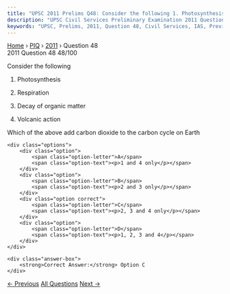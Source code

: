 ```yaml
---
title: "UPSC 2011 Prelims Q48: Consider the following 1. Photosynthesis 2. Respiration 3. D..."
description: "UPSC Civil Services Preliminary Examination 2011 Question 48 with options and answer"
keywords: "UPSC, Prelims, 2011, Question 48, Civil Services, IAS, Previous Year Questions"
---
```


<nav class="breadcrumb">
    <a href="../../">Home</a>
    <span>›</span>
    <a href="../">PIQ</a>
    <span>›</span>
    <a href="./">2011</a>
    <span>›</span>
    <span>Question 48</span>
</nav>

<div class="question-header">
    <div class="question-meta">
        <span class="year-badge">2011</span>
        <span class="question-number">Question 48</span>
        <span class="progress">48/100</span>
    </div>
    <div class="progress-bar">
        <div class="progress-fill" style="width: 48.0%"></div>
    </div>
</div>

<div class="question-content">
    <div class="question-text">
        <p>Consider the following</p>
<ol>
<li>
<p>Photosynthesis</p>
</li>
<li>
<p>Respiration</p>
</li>
<li>
<p>Decay of organic matter</p>
</li>
<li>
<p>Volcanic action</p>
</li>
</ol>
<p>Which of the above add carbon dioxide to the carbon cycle on Earth</p>
    </div>
    
    <div class="options">
        <div class="option">
            <span class="option-letter">A</span>
            <span class="option-text"><p>1 and 4 only</p></span>
        </div>
        <div class="option">
            <span class="option-letter">B</span>
            <span class="option-text"><p>2 and 3 only</p></span>
        </div>
        <div class="option correct">
            <span class="option-letter">C</span>
            <span class="option-text"><p>2, 3 and 4 only</p></span>
        </div>
        <div class="option">
            <span class="option-letter">D</span>
            <span class="option-text"><p>1, 2, 3 and 4</p></span>
        </div>
    </div>

    <div class="answer-box">
        <strong>Correct Answer:</strong> Option C
    </div>
</div>

<div class="question-nav">
    <a href="../q047-there-is-a-concern-over-the-increase-in-harmful-al/" class="nav-btn prev">← Previous</a>
    <a href="../" class="nav-btn center">All Questions</a>
    <a href="../q049-recently-the-usa-decided-to-support-indias-members/" class="nav-btn next">Next →</a>
</div>
